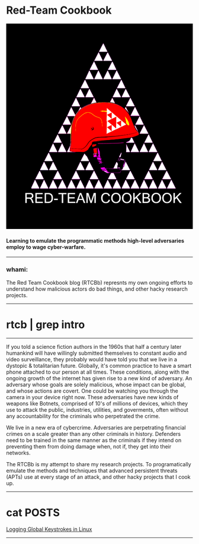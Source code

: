 # **Red-Team Cookbook**
![alt text](https://github.com/0x00wolf/red-team-cookbook/blob/main/imgs/github.jpeg)
#### **Learning to emulate the programmatic methods high-level adversaries employ to wage cyber-warfare.**

---

### whami:

The Red Team Cookbook blog (RTCBb) represnts my own ongoing efforts to understand how malicious actors do bad things, and other hacky research projects.

___

# **rtcb | grep intro**

---
If you told a science fiction authors in the 1960s that half a century later humankind will have willingly submitted themselves to constant audio and video surveillance, they probably would have told you that we live in a dystopic & totalitarian future. Globally, it's common practice to have a smart phone attached to our person at all times. These conditions, along with the ongoing growth of the internet has given rise to a new kind of adversary. An adversary whose goals are solely malicious, whose impact can be global, and whose actions are covert. One could be watching you through the camera in your device right now. These adversaries have new kinds of weapons like Botnets, comprised of 10's of millions of devices, which they use to attack the public, industries, utilities, and goverments, often without any accountability for the criminals who perpetrated the crime. 

We live in a new era of cybercrime. Adversaries are perpetrating financial crimes on a scale greater than any other criminals in history. Defenders need to be trained in the same manner as the criminals if they intend on preventing them from doing damage when, not if, they get into their networks.

The RTCBb is my attempt to share my research projects. To programatically emulate the methods and techniques that advanced persistent threats (APTs) use at every stage of an attack, and other hacky projects that I cook up.

---


# cat POSTS 

[Logging Global Keystrokes in Linux](https://github.com/0x00wolf/red-team-cookbook/tree/main/Arsenal/Linux-Keyloggers)

___
